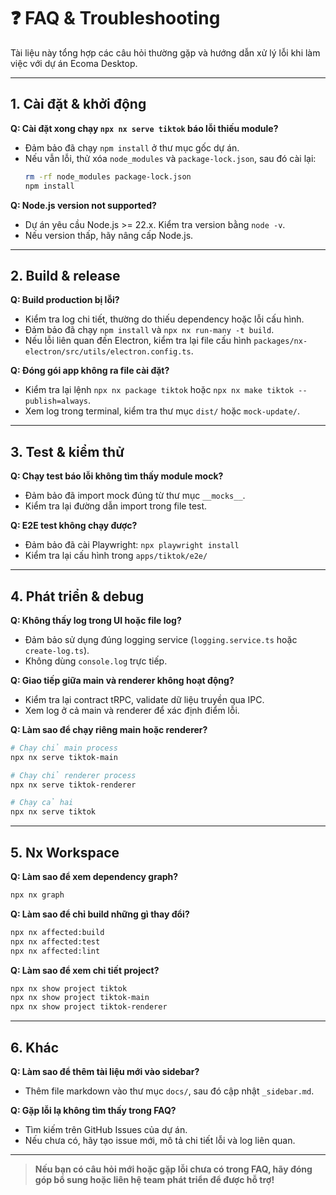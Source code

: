 # ❓ FAQ & Troubleshooting

Tài liệu này tổng hợp các câu hỏi thường gặp và hướng dẫn xử lý lỗi khi làm việc với dự án Ecoma Desktop.

---

## 1. Cài đặt & khởi động

**Q: Cài đặt xong chạy `npx nx serve tiktok` báo lỗi thiếu module?**
- Đảm bảo đã chạy `npm install` ở thư mục gốc dự án.
- Nếu vẫn lỗi, thử xóa `node_modules` và `package-lock.json`, sau đó cài lại:
  ```bash
  rm -rf node_modules package-lock.json
  npm install
  ```

**Q: Node.js version not supported?**
- Dự án yêu cầu Node.js >= 22.x. Kiểm tra version bằng `node -v`.
- Nếu version thấp, hãy nâng cấp Node.js.

---

## 2. Build & release

**Q: Build production bị lỗi?**
- Kiểm tra log chi tiết, thường do thiếu dependency hoặc lỗi cấu hình.
- Đảm bảo đã chạy `npm install` và `npx nx run-many -t build`.
- Nếu lỗi liên quan đến Electron, kiểm tra lại file cấu hình `packages/nx-electron/src/utils/electron.config.ts`.

**Q: Đóng gói app không ra file cài đặt?**
- Kiểm tra lại lệnh `npx nx package tiktok` hoặc `npx nx make tiktok --publish=always`.
- Xem log trong terminal, kiểm tra thư mục `dist/` hoặc `mock-update/`.

---

## 3. Test & kiểm thử

**Q: Chạy test báo lỗi không tìm thấy module mock?**
- Đảm bảo đã import mock đúng từ thư mục `__mocks__`.
- Kiểm tra lại đường dẫn import trong file test.

**Q: E2E test không chạy được?**
- Đảm bảo đã cài Playwright: `npx playwright install`
- Kiểm tra lại cấu hình trong `apps/tiktok/e2e/`

---

## 4. Phát triển & debug

**Q: Không thấy log trong UI hoặc file log?**
- Đảm bảo sử dụng đúng logging service (`logging.service.ts` hoặc `create-log.ts`).
- Không dùng `console.log` trực tiếp.

**Q: Giao tiếp giữa main và renderer không hoạt động?**
- Kiểm tra lại contract tRPC, validate dữ liệu truyền qua IPC.
- Xem log ở cả main và renderer để xác định điểm lỗi.

**Q: Làm sao để chạy riêng main hoặc renderer?**
```bash
# Chạy chỉ main process
npx nx serve tiktok-main

# Chạy chỉ renderer process
npx nx serve tiktok-renderer

# Chạy cả hai
npx nx serve tiktok
```

---

## 5. Nx Workspace

**Q: Làm sao để xem dependency graph?**
```bash
npx nx graph
```

**Q: Làm sao để chỉ build những gì thay đổi?**
```bash
npx nx affected:build
npx nx affected:test
npx nx affected:lint
```

**Q: Làm sao để xem chi tiết project?**
```bash
npx nx show project tiktok
npx nx show project tiktok-main
npx nx show project tiktok-renderer
```

---

## 6. Khác

**Q: Làm sao để thêm tài liệu mới vào sidebar?**
- Thêm file markdown vào thư mục `docs/`, sau đó cập nhật `_sidebar.md`.

**Q: Gặp lỗi lạ không tìm thấy trong FAQ?**
- Tìm kiếm trên GitHub Issues của dự án.
- Nếu chưa có, hãy tạo issue mới, mô tả chi tiết lỗi và log liên quan.

---

> **Nếu bạn có câu hỏi mới hoặc gặp lỗi chưa có trong FAQ, hãy đóng góp bổ sung hoặc liên hệ team phát triển để được hỗ trợ!** 
